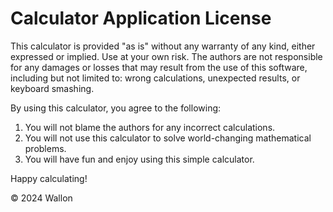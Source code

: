 Calculator Application License
==============================
This calculator is provided "as is" without any warranty of any kind, either expressed or implied. 
Use at your own risk. The authors are not responsible for any damages or losses that may result from 
the use of this software, including but not limited to: wrong calculations, unexpected results, or 
keyboard smashing. 

By using this calculator, you agree to the following:
1. You will not blame the authors for any incorrect calculations.
2. You will not use this calculator to solve world-changing mathematical problems.
3. You will have fun and enjoy using this simple calculator.

Happy calculating!

© 2024 Wallon

